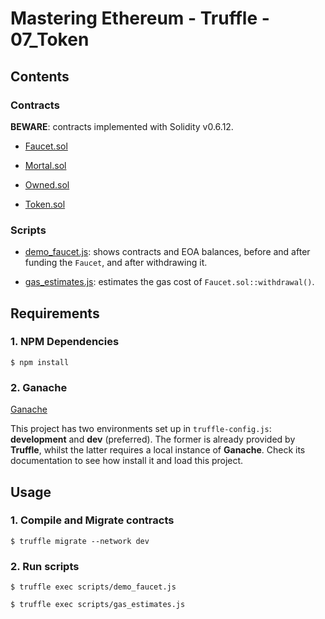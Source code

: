 # Mastering Ethereum - Truffle - 07_Token

## Contents

### Contracts

**BEWARE**: contracts implemented with Solidity v0.6.12.

- [Faucet.sol](contracts/Faucet.sol)

- [Mortal.sol](contracts/Mortal.sol)

- [Owned.sol](contracts/Owned.sol)

- [Token.sol](contracts/Token.sol)

### Scripts

- [demo_faucet.js](scripts/demo_faucet.js): shows contracts and EOA balances, before and after funding the `Faucet`, and after withdrawing it.

- [gas_estimates.js](scripts/gas_estimates.js): estimates the gas cost of `Faucet.sol::withdrawal()`.

## Requirements

### 1. NPM Dependencies

```shell
$ npm install
```

### 2. Ganache

[Ganache](https://www.trufflesuite.com/ganache)

This project has two environments set up in `truffle-config.js`: **development** and **dev** (preferred). The former is already provided by **Truffle**, whilst the latter requires a local instance of **Ganache**. Check its documentation to see how install it and load this project.

## Usage

### 1. Compile and Migrate contracts

```shell
$ truffle migrate --network dev
```

### 2. Run scripts

```shell
$ truffle exec scripts/demo_faucet.js
```

```shell
$ truffle exec scripts/gas_estimates.js
```
